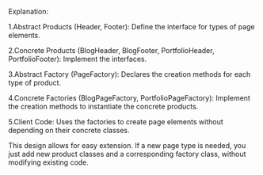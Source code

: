 Explanation:

1.Abstract Products (Header, Footer): Define the interface for types of page elements.

2.Concrete Products (BlogHeader, BlogFooter, PortfolioHeader, PortfolioFooter): Implement the interfaces.

3.Abstract Factory (PageFactory): Declares the creation methods for each type of product.

4.Concrete Factories (BlogPageFactory, PortfolioPageFactory): Implement the creation methods to instantiate the concrete products.

5.Client Code: Uses the factories to create page elements without depending on their concrete classes.

This design allows for easy extension. If a new page type is needed, you just add new product classes and a corresponding factory class, without modifying existing code.